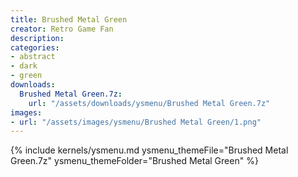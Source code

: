 ```yaml
---
title: Brushed Metal Green
creator: Retro Game Fan
description: 
categories:
- abstract
- dark
- green
downloads:
  Brushed Metal Green.7z:
    url: "/assets/downloads/ysmenu/Brushed Metal Green.7z"
images:
- url: "/assets/images/ysmenu/Brushed Metal Green/1.png"
---
```


{% include kernels/ysmenu.md ysmenu_themeFile="Brushed Metal Green.7z" ysmenu_themeFolder="Brushed Metal Green" %}
